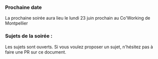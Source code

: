 ### Prochaine date

La prochaine soirée aura lieu le lundi 23 juin prochain au Co'Working de Montpellier

### Sujets de la soirée :


Les sujets sont ouverts. Si vous voulez proposer un sujet, n'hésitez pas à faire une PR sur ce document.

